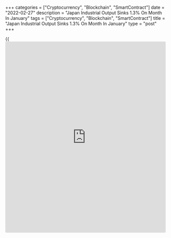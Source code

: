 +++
categories = ["Cryptocurrency", "Blockchain", "SmartContract"]
date = "2022-02-27"
description = "Japan Industrial Output Sinks 1.3% On Month In January"
tags = ["Cryptocurrency", "Blockchain", "SmartContract"]
title = "Japan Industrial Output Sinks 1.3% On Month In January"
type = "post"
+++

{{<iframe id="large-banner" src="https://www.bounty.group/#slide=6.0" width="100%" height="600" scrolling="no" style="border: 0px solid rgb(216, 221, 230); border-radius: 3px;">}}

Industrial production in Japan was down a seasonally adjusted 1.3
percent on month in January, the Ministry of Economy, Trade and Industry
said on Monday.

That missed expectations for a decline of 0.7 percent following the 1.0
percent drop in December.

On a yearly basis, industrial production sank 0.9 percent - again shy of
expectations for a fall of 0.5 percent following the 2.7 percent
increase in the previous month.

Upon the release of the data, the METI maintained its assessment of
industrial production, saying that it is showing signs of upward
movement.

For comments and feedback [contact](https://www.playgroundfx.com/contact/): editorial@rtt[news](https://www.letsplayfx.com/blog/forex-news-website/).com

[Economic News][1]

 **What parts of the world are seeing the best (and worst) economic
performances lately? Click[here][2] to check out our [Econ Scorecard][2]
and find out! See up-to-the-moment [ranking](https://www.playgroundfx.com/blog/crypto-exchange-ranking/)s for the best and worst
performers in [GDP][3], [unemployment rate][4], [inflation][5] and much
more.**

   1. www.rtt[news](https://www.letsplayfx.com/blog/forex-news-website/).com/Content/EconomicNews.aspx
   2. www.rtt[news](https://www.letsplayfx.com/blog/forex-news-website/).com/economic-scorecard/world-rank/retail-sales/highest-performance.aspx
   3. www.rtt[news](https://www.letsplayfx.com/blog/forex-news-website/).com/economic-scorecard/world-rank/GDP/highest-performance.aspx
   4. www.rtt[news](https://www.letsplayfx.com/blog/forex-news-website/).com/economic-scorecard/world-rank/unemployment-rate/lowest-performance.aspx
   5. www.rtt[news](https://www.letsplayfx.com/blog/forex-news-website/).com/economic-scorecard/world-rank/CPI/highest-performance.aspx